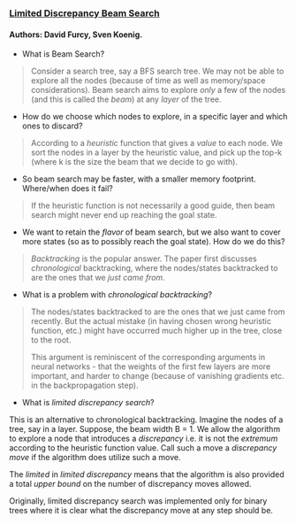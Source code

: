 ### [Limited Discrepancy Beam Search](https://www.ijcai.org/Proceedings/05/Papers/0596.pdf)
#### Authors: David Furcy, Sven Koenig.

* What is Beam Search?

>Consider a search tree, say a BFS search tree. We may not be able to explore all the nodes 
>(because of time as well as memory/space considerations). Beam search aims to explore 
>_only_ a few of the nodes (and this is called the _beam_) at any _layer_ of the tree. 


* How do we choose which nodes to explore, in a specific layer and which ones to discard?

>According to a _heuristic_ function that gives a _value_ to each node. We sort the nodes in 
>a layer by the heuristic value, and pick up the top-k (where k is the size the beam that we 
>decide to go with).


* So beam search may be faster, with a smaller memory footprint. Where/when does it fail?

>If the heuristic function is not necessarily a good guide, then beam search might never end 
>up reaching the goal state.

* We want to retain the _flavor_ of beam search, but we also want to cover more states (so as 
to possibly reach the goal state). How do we do this?

>_Backtracking_ is the popular answer. The paper first discusses _chronological_ backtracking, where
>the nodes/states backtracked to are the ones that we _just came from_. 

* What is a problem with _chronological backtracking_?

>The nodes/states backtracked to are the ones that we just came from recently. But the actual 
>mistake (in having chosen wrong heuristic function, etc.) might have occurred much higher up in the 
>tree, close to the root. 
>
>This argument is reminiscent of the corresponding arguments in neural networks - that the weights of the 
>first few layers are more important, and harder to change (because of vanishing gradients etc. in 
>the backpropagation step).  

* What is _limited discrepancy search_?

This is an alternative to chronological backtracking. Imagine the nodes of a tree, say in a layer. Suppose, 
the beam width B = 1. We allow the algorithm to explore a node that introduces a _discrepancy_ i.e. 
it is not the _extremum_ according to the heuristic function value. Call such a move a _discrepancy move_
if the algorithm does utilize such a move. 

The _limited_ in _limited discrepancy_
means that the algorithm is also provided a total _upper bound_ on the number of discrepancy moves allowed. 

Originally, limited discrepancy search was implemented only for binary trees where it is clear what the discrepancy
move at any step should be. 
